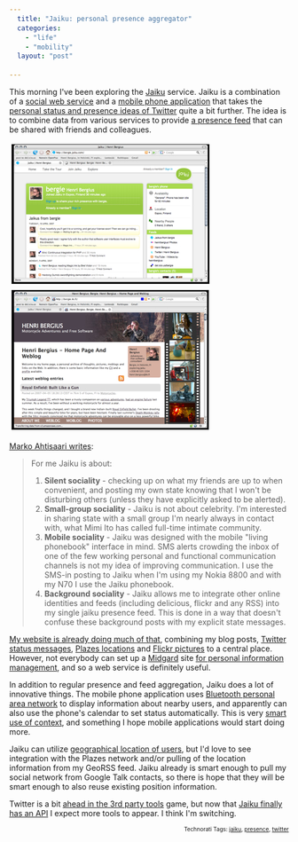 ```yaml
---
  title: "Jaiku: personal presence aggregator"
  categories: 
    - "life"
    - "mobility"
  layout: "post"

---
```

This morning I've been exploring the <a href="http://jaiku.com/">Jaiku</a> service. Jaiku is a combination of a <a href="http://jaiku.com/tour/2">social web service</a> and a <a href="http://jaiku.com/tour/3">mobile phone application</a> that takes the <a href="http://www.lifehack.org/articles/lifehack/twitter-use-it-productively.html">personal status and presence ideas of Twitter</a> quite a bit further. The idea is to combine data from various services to provide <a href="http://www.zylstra.org/blog/archives/2006/12/presence_means.html">a presence feed</a> that can be shared with friends and colleagues. 

<img src="/files/personal-presence-aggregation-jaiku.jpg" height="250" width="355" border="1" hspace="4" vspace="4" alt="Personal-Presence-Aggregation-Jaiku" /> 
<img src="/files/personal-presence-aggregation-midgard.jpg" height="250" width="354" border="1" hspace="4" vspace="4" alt="Personal-Presence-Aggregation-Midgard" />

<a href="http://ahtisaari.typepad.com/moia/2007/04/why_i_use_jaiku.html">Marko Ahtisaari writes</a>:
<blockquote>For me Jaiku is about:
<ol>
<li><strong>Silent sociality</strong> - checking up on what my friends are up to when convenient, and posting my own state knowing that I won't be disturbing others (unless they have explicitly asked to be alerted).</li>
<li><strong>Small-group sociality</strong> - Jaiku is not about celebrity. I'm interested in sharing state with a small group I'm nearly always in contact with, what Mimi Ito has called full-time intimate community.</li>
<li><strong>Mobile sociality</strong> - Jaiku was designed with the mobile "living phonebook" interface in mind. SMS alerts crowding the inbox of one of the few working personal and functional communication channels is not my idea of improving communication. I use the SMS-in posting to Jaiku when I'm using my Nokia 8800 and with my N70 I use the Jaiku phonebook.</li>
<li><strong>Background sociality</strong> - Jaiku allows me to integrate other online identities and feeds (including delicious, flickr and any RSS) into my single jaiku presence feed. This is done in a way that doesn't confuse these background posts with my explicit state messages.</li>
</ol>
</blockquote>

<a href="http://bergie.iki.fi/blog/welcome_to_my_new_blog/">My website is already doing much of that</a>, combining my blog posts, <a href="http://twitter.com/bergie">Twitter status messages</a>, <a href="http://beta.plazes.com/user/bergie/">Plazes locations</a> and <a href="http://flickr.com/photos/bergie/">Flickr pictures</a> to a central place. However, not everybody can set up a <a href="http://www.midgard-project.org/">Midgard</a> site <a href="http://2007.oscms-summit.org/node/181">for personal information management</a>, and so a web service is definitely useful.

In addition to regular presence and feed aggregation, Jaiku does a lot of innovative things. The mobile phone application uses <a href="http://www.oreillynet.com/pub/a/wireless/2000/11/03/bluetooth.html">Bluetooth personal area network</a> to display information about nearby users, and apparently can also use the phone's calendar to set status automatically. This is very <a href="http://worrydream.com/MagicInk/#inferring_context_from_the_environment">smart use of context</a>, and something I hope mobile applications would start doing more.

Jaiku can utilize <a href="http://www.jaiku.com/blog/2007/03/09/animated-map-goodness/">geographical location of users</a>, but I'd love to see integration with the Plazes network and/or pulling of the location information from my GeoRSS feed. Jaiku already is smart enough to pull my social network from Google Talk contacts, so there is hope that they will be smart enough to also reuse existing position information.

Twitter is a bit <a href="http://franticindustries.com/blog/2007/04/04/all-twitter-tools-and-mashups-in-one-place/">ahead in the 3rd party tools</a> game, but now that <a href="http://devku.org/docs">Jaiku finally has an API</a> I expect more tools to appear. I think I'm switching.
<p style="text-align:right;font-size:10px;">Technorati Tags: <a href="http://www.technorati.com/tag/jaiku" rel="tag">jaiku</a>, <a href="http://www.technorati.com/tag/presence" rel="tag">presence</a>, <a href="http://www.technorati.com/tag/twitter" rel="tag">twitter</a></p>